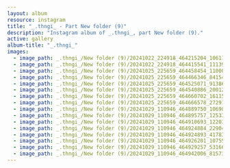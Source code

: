 ```yaml
---
layout: album
resource: instagram
title: "_.thngi_ - Part New folder (9)"
description: "Instagram album of _.thngi_, part New folder (9)."
active: gallery
album-title: "_.thngi_"
images:
  - image_path: _.thngi_/New folder (9)/20241022_224918_464215204_1061174898651337_8177328743139918353_n.jpg
  - image_path: _.thngi_/New folder (9)/20241022_224918_464415541_1113965104067091_2580434579782121484_n.jpg
  - image_path: _.thngi_/New folder (9)/20241025_225659_464458454_1100038355022317_6882524380393762707_n.jpg
  - image_path: _.thngi_/New folder (9)/20241025_225659_464466346_841548274716920_7944668501397991769_n.jpg
  - image_path: _.thngi_/New folder (9)/20241025_225659_464525071_913865800085689_8404117416836506622_n.jpg
  - image_path: _.thngi_/New folder (9)/20241025_225659_464540886_2001235066994028_5601669529502793092_n.jpg
  - image_path: _.thngi_/New folder (9)/20241025_225659_464660702_1611530469577337_2852516167390747949_n.jpg
  - image_path: _.thngi_/New folder (9)/20241025_225659_464666578_2729154567258520_6372126424873834853_n.jpg
  - image_path: _.thngi_/New folder (9)/20241029_110946_464889750_1069011854680747_189682936592183914_n.jpg
  - image_path: _.thngi_/New folder (9)/20241029_110946_464895757_1253324119427692_5840392064091750070_n.jpg
  - image_path: _.thngi_/New folder (9)/20241029_110946_464910693_1220338765893670_3542482868970594861_n.jpg
  - image_path: _.thngi_/New folder (9)/20241029_110946_464924884_2290446564627344_6884230515259834050_n.jpg
  - image_path: _.thngi_/New folder (9)/20241029_110946_464924893_417832808035424_3748125796914304246_n.jpg
  - image_path: _.thngi_/New folder (9)/20241029_110946_464926201_1075529090382345_5297871952217471055_n.jpg
  - image_path: _.thngi_/New folder (9)/20241029_110946_464929257_531665273182695_7423405308848367406_n.jpg
  - image_path: _.thngi_/New folder (9)/20241029_110946_464942006_815736693865284_8313753764142958425_n.jpg
---
```

